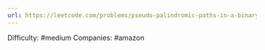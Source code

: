 ```yaml
---
url: https://leetcode.com/problems/pseudo-palindromic-paths-in-a-binary-tree
---
```


Difficulty: #medium
Companies: #amazon